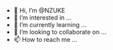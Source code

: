 - 👋 Hi, I’m @NZUKE
- 👀 I’m interested in ...
- 🌱 I’m currently learning ...
- 💞️ I’m looking to collaborate on ...
- 📫 How to reach me ...

<!---
NZUKE/NZUKE is a ✨ special ✨ repository because its `README.md` (this file) appears on your GitHub profile.
You can click the Preview link to take a look at your changes.
--->
